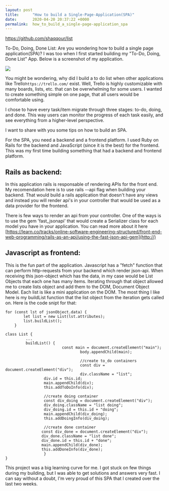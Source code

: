 ```yaml
---
layout: post
title:      "How to build a Single-Page-Application(SPA)"
date:       2020-04-20 20:37:22 +0000
permalink:  how_to_build_a_single-page-application_spa
---
```


https://github.com/shaqqour/list

To-Do, Doing, Done List:
Are you wondering how to build a single page application(SPA)? I was too when I first started building my "To-Do, Doing, Done List" App. Below is a screenshot of my application.

![](/home/shaqqour/Pictures/lists.pnghttp://)

You might be wondering, why did I build a to do list when other applications like Trello`https://trello.com/` exist. Well, Trello is highly customizable with many boards, lists, etc. that can be overwhelming for some users. I wanted to create something simple on one page, that all users would be comfortable using. 

I chose to have every task/item migrate through three stages: to-do, doing, and done. This way users can monitor the progress of each task easily, and see everything from a higher-level perspective. 

I want to share with you some tips on how to build an SPA. 

For the SPA, you need a backend and a frontend platform. I used Ruby on Rails for the backend and JavaScript (since it is the best) for the frontend. This was my first time building something that had a backend and frontend platform.

## Rails as backend:
In this application rails is responsable of rendering APIs for the front end. My recomendation here is to use rails --api flag when building your backend. That would build a rails application that doesn't have any views and instead you will render api's  in your controller that would be used as a data provider for the frontend.

There is few ways to render an api from your controller. One of the ways is to use the gem 'fast_jsonapi' that would create a Serializer class for each model you have in your application. You can read more about it here [https://learn.co/tracks/online-software-engineering-structured/front-end-web-programming/rails-as-an-api/using-the-fast-json-api-gem](http://)

## Javascript as frontend:
This is the fun part of the application. Javascript has a "fetch" function that can perform http-requests from your backend which render json-api. When receiving this json-object which has the data, in my case would be List Objects that each one has many items. Iterating through that object allowed me to create lists object and add them to the DOM, Document Object Model. Each list is like a mini application on the DOM.
The most thing I like here is my buildList function that the list object from the iteration gets called on. Here is the code snipt for that:

```
for (const lst of jsonObject.data) {
        let list = new List(lst.attributes);
        list.buildList();
    }
```

```
class List {
         ...
         buildList() {
				         const main = document.createElement("main");
								 body.appendChild(main);
								 
								 //create to_do containers
								 const div = document.createElement("div");
								 div.className = "list";
                 div.id = this.id;
                 main.appendChild(div);
                 this.addToDoInfo(div);

                 //create doing container
                 const div_doing = document.createElement("div");
                 div_doing.className = "list doing";
                 div_doing.id = this.id + "doing";
                 main.appendChild(div_doing);
                 this.addDoingInfo(div_doing);

                 //create done container
                const div_done = document.createElement("div");
                div_done.className = "list done";
                div_done.id = this.id + "done";
                main.appendChild(div_done);
                this.addDoneInfo(div_done);
				 }
}
```


This project was a big learning curve for me. I got stuck on few things during my building, but I was able to get solutions and answers very fast. I can say without a doubt, I'm very proud of this SPA that I created over the last two weeks.
